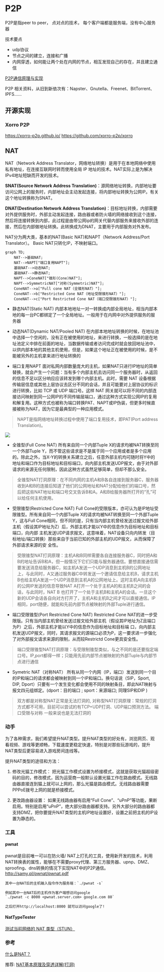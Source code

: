

# P2P
P2P是指peer to peer， 点对点的技术， 每个客户端都是服务端，没有中心服务器

技术要点
- udp协议
- 节点之间的建立，连接和广播
- 内网穿透，如何能让两个处在内网的节点，相互发现自己的存在，并且建立通信

[P2P通信原理与实现](https://zhuanlan.zhihu.com/p/26796476)



P2P 相关资料，从旧到新依次有：Napster、Gnutella、Freenet、BitTorrent、IPFS……

## 开源实现

### Xorro P2P 
https://xorro-p2p.github.io/
https://github.com/xorro-p2p/xorro


## NAT
NAT（Network Address Translator，网络地址转换）是用于在本地网络中使用私有地址，在连接互联网时转而使用全局 IP 地址的技术。NAT实际上是为解决IPv4地址短缺而开发的技术。

**SNAT(Source Network Address Translation)**：源网络地址转换，内部地址要访问公网上的服务时，内部地址会主动发起连接，将内部地址转换为公网IP。有关这个地址转换称为SNAT。

**DNAT(Destination Network Address Translation)**：目标地址转换，内部需要对外提供服务时，外部主动发起连接，路由器或者防火墙的网络接收到这个连接，然后将连接转换到内部，此过程是由带公网ip的网关代替内部服务来接收外部的连接，然后在内部做地址转换。此转换成为DNAT，主要用于内部服务对外发布。


NAT分为两大类，基本的NAT(Basic NAT)和NAPT（Network Address/Port Translator）。
Basic NAT只转化IP，不映射端口。

```mermaid
graph TD;
    NAT-->基础NAT;
    NAT-->NAPT["端口复用NAPT"];
    基础NAT-->动态NAT;
    基础NAT-->静态NAT;
    NAPT-->ConeNAT["锥形(Cone)NAT"];
    NAPT-->SymmetricNAT["对称(Symmetric)NAT"];
    ConeNAT-->a["Full cone NAT（全锥形NAT）"];
    ConeNAT-->b["Restricted Cone NAT（地址受限锥形NAT）"];
    ConeNAT-->c["Port Restricted Cone NAT（端口受限锥形NAT）"];
```

- 静态NAT(Static NAT)
内部本地地址一对一转换成内部全局地址，相当内部本地的每一台PC都绑定了一个全局地址。一般用于在内网中对外提供服务的服务器

- 动态NAT(Dynamic NAT/Pooled NAT)
在内部本地地址转换的时候，在地址池中选择一个空闲的，没有正在被使用的地址，来进行转换，一般选择的是在地址池定义中排在前面的地址，当数据传输或者访问完成时就会放回地址池中，以供内部本地的其他主机使用，但是，如果这个地址正在被使用的时候，是不能被另外的主机拿来进行地址转换的

- 端口复用NAPT
面对私网内部数量庞大的主机，如果NAT只进行IP地址的简单替换，就会产生一个问题：当有多个内部主机去访问同一个服务器时，从返回的信息不足以区分响应应该转发到哪个内部主机。此时，需要 NAT 设备根据传输层信息或其他上层协议去区分不同的会话，并且可能要对上层协议的标识进行转换，比如 TCP 或 UDP 端口号。这样 NAT 网关就可以将不同的内部连接访问映射到同一公网IP的不同传输层端口，通过这种方式实现公网IP的复用和解复用。这种方式也被称为端口转换PAT、NAPT或IP伪装，但更多时候直接被称为NAT，因为它是最典型的一种应用模式。
> NAPT是指网络地址转换过程中使用了端口复用技术，即PAT(Port address Translation)。



![](https://pic2.zhimg.com/80/v2-0d655d1871bcfbf7f2f1f28876636771_720w.webp)


- 全锥型(Full Cone NAT)
所有来自同一个内部Tuple X的请求均被NAT转换至同一个外部Tuple Y，而不管这些请求是不是属于同一个应用或者是多个应用的。除此之外，当X-Y的转换关系建立之后，任意外部主机均可随时将Y中的地址和端口作为目标地址和目标端口，向内部主机发送UDP报文，由于对外部请求的来源无任何限制，因此这种方式虽然足够简单，但却不那么安全。

> 全锥型NAT打洞原理：在不同内网的主机A和B各自连接到服务器C，服务器收到A和B的连接后知道了他们的公网地址和NAT分配给他们的端口号，然后把这些NAT地址和端口号交叉告诉B和A。A和B给服务器所打开的“孔”可以给任何主机使用。

- 受限锥型(Restricted Cone NAT)
Full Cone的受限版本，亦可认为是IP地址受限锥型。所有来自同一个内部Tuple X的请求均被NAT转换至同一个外部Tuple Y，这与Full Cone相同，但不同的是，只有当内部主机曾经发送过报文给外部主机（假设其IP地址为Z）后，外部主机才能以Y中的信息作为目标地址和目标端口，向内部 主机发送UDP请求报文，这意味着，NAT设备只向内转发（目标地址/端口转换）那些来自于当前已知的外部主机的UDP报文，从而保障了外部请求来源的安 全性。

> 受限锥型NAT打洞原理：主机A和B同样需要各自连接服务器C，同时把A和B的地址告诉B和A，但一般情况下它们只能与服务器通信。要想直接通信需要发送消息给服务器C，如主机A发送一个UDP消息到主机B的公网地址上，与此同时，A又通过服务器C中转发送一个邀请信息给主机B，请求主机B也给主机A发送一个UDP消息到主机A的公网地址上。这时主机A向主机B的公网IP发送的信息导致NAT A打开一个处于主机A的和主机B之间的会话，与此同时，NAT B 也打开了一个处于主机B和主机A的会话。一旦这个新的UDP会话各自向对方打开了，主机A和主机B之间才可以直接通信。IP相同，port随便，就能和先前内部节点被映射的外部Tuple进行通信。

- 端口受限锥型(Port Restricted Cone NAT)
Restricted Cone NAT的进一步受限版。只有当内部主机曾经发送过报文给外部主机（假设其IP地址为Z且端口为P）之后，外部主机才能以Y中的信息作为目标地址和目标端 口，向内部主机发送UDP报文，同时，其请求报文的源端口必须为P，这一要求进一步强化了对外部报文请求来源的限制，从而较Restrictd Cone更具安全性。

> 端口受限锥型NAT打洞原理：与受限制锥型类似，与之不同的是还要指定端口号。IP,port都得一样；只能用先前内部节点被映射的外部Tuple与内部节点进行通信

- Symetric NAT（对称NAT）
所有从同一个内网（IP，端口）发送到同一个目的IP和端口的请求都会被映射到同一个IP和端口。换句话说（SIP，Sport, DIP, Dport）只要有一个发生变化都会使用不同的映射条目，即此NAT映射与报文四元组绑定。(dport：目的端口 ; sport：来源端口; 同理SIP和DIP )

> 双方都是对称型NAT正常是无法打洞的, 对称型NAT打洞原理：常规的打洞方式都不可用，目前可以尝试的有TCP+UDP打洞、UDP端口预测方法。
> 端口受限与对称 一般来说也是无法打洞的


### 动手
为了各种需求，我们希望提升NAT类型。提升NAT类型的好处有，浏览网页、观看视频、游戏等更顺畅，下载速度更稳定快速，特别是对那些玩游戏的，提升NAT类型后更容易进入游戏房间连线等。

提升NAT类型的途径和方法：

1. 修改光猫工作模式：
把光猫工作模式设置为桥接模式，这就是获取光猫超级密码的目的，修改模式，因为运营商一般默认设置光猫工作在路由模式。无线路由器直接连到猫上就可以上网的，那么光猫是路由模式。无线路由器需要PPPoE拨号上网的就是桥接模式。

2. 更改路由器设置：
如果无线路由器有启用“Full Cone”、“uPnP”等功能，果断启用。特别是启用“uPnP”，绝大部分路由器都支持。另外大部分的路由器都支持DMZ，把你要提升NAT类型的主机IP地址设置好，设置之前把主机的IP设置为静态的。

### 工具
#### pwnat
pwnat是目前唯一可以在防火墙/ NAT上打孔的工具，使用新开发的技术，利用NAT转换表的属性，能够在不需要proxy代理、第三方服务器、upnp、DMZ、sproofing、dns转换的情况下实现NAT中的P2P通信。http://samy.pl/pwnat/pwnat.pdf
```
其中一台NAT后的主机输入指令作为服务端：`./pwnat -s`

例如其中一台NAT后的主机作为客户端想访问google
`./pwnat -c 8000 <pwnat.server.com> google.com 80`

之后打开http://localhost:8000 就可以访问google了!

```
#### NatTypeTester
[测试当前网络的 NAT 类型（STUN）](https://github.com/HMBSbige/NatTypeTester)


### 参考
[什么是NAT？](https://zhuanlan.zhihu.com/p/340698491)

推荐: [NAT基本原理及穿透详解(打洞)](https://juejin.cn/post/6844904098572009485)